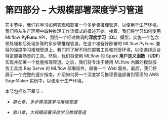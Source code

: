 # 第四部分 – 大规模部署深度学习管道

在本节中，我们将学习如何实现和部署一个多步骤推理管道，以便用于生产环境。我们将从生产环境中四种推理工作流模式的概述开始。接着，我们将学习如何使用 MLflow **PyFunc** API，围绕一个经过微调的**深度学习**（**DL**）模型，实施一个包含预处理和后处理步骤的多步骤推理管道。在这个准备好部署的 MLflow PyFunc 兼容的深度学习推理管道上，我们将了解不同的部署工具和托管环境，以便选择适合特定部署场景的工具。然后，我们将使用 MLflow 的 Spark **用户定义函数**（**UDF**）实现并部署一个批量推理管道。之后，我们将专注于使用 MLflow 内置的模型服务工具或 Ray Serve 的 MLflow 部署插件，部署一个 Web 服务。最后，我们将展示一个完整的逐步指南，介绍如何将一个深度学习推理管道部署到管理的 AWS SageMaker 实例中，以便用于生产环境。

本节包括以下章节：

+   *第七章*，*多步骤深度学习推理管道*

+   *第八章*，*大规模部署深度学习推理管道*
